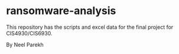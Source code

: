 # ransomware-analysis
This repository has the scripts and excel data for the final project for CIS4930/CIS6930.

By Neel Parekh
